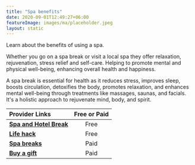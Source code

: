 ```yaml
---
title: "Spa benefits"
date: 2020-09-01T12:49:27+06:00
featureImage: images/ma/placeholder.jpeg
layout: static
---
```


Learn about the benefits of using a spa.

Whether you go on a spa break or visit a local spa they offer relaxation, rejuvenation, stress relief and self-care. Helping to promote mental and physical well-being, enhancing overall health and happiness.

A spa break is essential for health as it reduces stress, improves sleep, boosts circulation, detoxifies the body, promotes relaxation, and enhances mental well-being through treatments like massages, saunas, and facials. It's a holistic approach to rejuvenate mind, body, and spirit.

| Provider Links      | Free or Paid  |  
| :-----------          | :--------------:      |  
| [**Spa and Hotel Break**](https://www.spaandhotelbreak.co.uk/blog/5-health-benefits-spa-break/) | Free | 
| [**Life hack**](https://www.lifehack.org/articles/lifestyle/10-irresistible-health-benefits-spa-baths.html) | Free  | 
| [**Spa breaks**](https://www.spabreaks.com/) | Paid | 
| [**Buy a gift**](https://www.awin1.com/cread.php?awinmid=273&awinaffid=1198638&ued=https%3A%2F%2Fwww.buyagift.co.uk%2Fspa-and-beauty%2Fspa-day) | Paid | 
  

<br/><br/>







